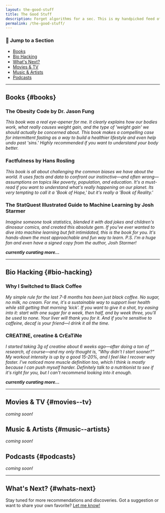 ```yaml
---
layout: the-good-stuff
title: The Good Stuff
description: Forget algorithms for a sec. This is my handpicked feed of books, movies, series, podcasts, music, and more. No fluff—just honest recommendations I genuinely love. Dive in and discover something new!
permalink: /the-good-stuff/
---
```


### 🚀 Jump to a Section
- [Books](#books)
- [Bio Hacking](#bio-hacking)
- [What's Next?](#whats-next)
- [Movies & TV](#movies--tv)
- [Music & Artists](#music--artists)
- [Podcasts](#podcasts)

---

## Books {#books}
### **The Obesity Code** by Dr. Jason Fung  
_This book was a real eye-opener for me. It clearly explains how our bodies work, what really causes weight gain, and the type of 'weight gain' we should actually be concerned about. This book makes a compelling case for intermittent fasting as a way to build a healthier lifestyle and even help undo past 'sins.' Highly recommended if you want to understand your body better._

### **Factfulness** by Hans Rosling  
_This book is all about challenging the common biases we have about the world. It uses facts and data to confront our instinctive—and often wrong—assumptions on topics like poverty, population, and education. It's a must-read if you want to understand what's really happening on our planet. Its very tempting to call it a 'Book of Hope,' but it's really a 'Book of Reality.'_

### **The StatQuest Illustrated Guide to Machine Learning** by Josh Starmer  
_Imagine someone took statistics, blended it with dad jokes and children's dinosaur comics, and created this absolute gem. If you've ever wanted to dive into machine learning but felt intimidated, this is the book for you. It's hands-down the most approachable and fun way to learn. P.S. I'm a huge fan and even have a signed copy from the author, Josh Starmer!_

_**currently curating more...**_

---
## Bio Hacking {#bio-hacking}
### **Why I Switched to Black Coffee**  
_My simple rule for the last 7-8 months has been just black coffee. No sugar, no milk, no cream. For me, it's a sustainable way to support liver health while still getting that morning 'kick'. If you want to give it a shot, try easing into it: start with one sugar for a week, then half, and by week three, you'll be used to none. Your liver will thank you for it. And if you're sensitive to caffeine, decaf is your friend—I drink it all the time._

### **CREATINE, creatine & CrEaTiNe**  
_I started taking 3g of creatine about 6 weeks ago—after doing a ton of research, of course—and my only thought is, "Why didn't I start sooner?" My workout intensity is up by a good 15-20%, and I feel like I recover way faster. I've noticed more muscle definition too, which I think is mostly because I can push myself harder. Definitely talk to a nutritionist to see if it's right for you, but I can't recommend looking into it enough._

_**currently curating more...**_

---
## Movies & TV {#movies--tv}
*coming soon!*

## Music & Artists {#music--artists}
*coming soon!*

## Podcasts {#podcasts}
*coming soon!*

---

## What's Next? {#whats-next}
Stay tuned for more recommendations and discoveries. Got a suggestion or want to share your own favorite? [Let me know!](mailto:parth.batra99@gmail.com)
